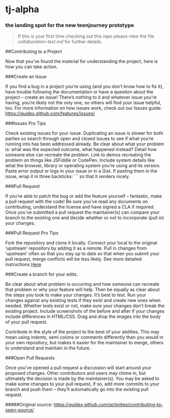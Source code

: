 tj-alpha
========

### the landing spot for the new teenjourney prototype

>If this is your first time checking out this repo please view the file *collaboration-test.md* for further details.

##Contributing to a Project


Now that you’ve found the material for understanding the project, here is how you can take action.

###Create an Issue

If you find a bug in a project you’re using (and you don’t know how to fix it), have trouble following the documentation or have a question about the project – create an issue! There’s nothing to it and whatever issue you’re having, you’re likely not the only one, so others will find your issue helpful, too. For more information on how issues work, check out our Issues guide: https://guides.github.com/features/issues/

###Issues Pro Tips

Check existing issues for your issue. Duplicating an issue is slower for both parties so search through open and closed issues to see if what you’re running into has been addressed already.
Be clear about what your problem is: what was the expected outcome, what happened instead? Detail how someone else can recreate the problem.
Link to demos recreating the problem on things like JSFiddle or CodePen.
Include system details like what the browser, library or operating system you’re using and its version.
Paste error output or logs in your issue or in a Gist. If pasting them in the issue, wrap it in three backticks: ``` so that it renders nicely.

###Pull Request

If you’re able to patch the bug or add the feature yourself – fantastic, make a pull request with the code! Be sure you’ve read any documents on contributing, understand the license and have signed a CLA if required. Once you’ve submitted a pull request the maintainer(s) can compare your branch to the existing one and decide whether or not to incorporate (pull in) your changes.

###Pull Request Pro Tips

Fork the repository and clone it locally. Connect your local to the original ‘upstream’ repository by adding it as a remote. Pull in changes from ‘upstream’ often so that you stay up to date so that when you submit your pull request, merge conflicts will be less likely. See more detailed instructions [Here](https://help.github.com/articles/syncing-a-fork:) 

###Create a branch for your edits.

Be clear about what problem is occurring and how someone can recreate that problem or why your feature will help. Then be equally as clear about the steps you took to make your changes.
It’s best to test. Run your changes against any existing tests if they exist and create new ones when needed. Whether tests exist or not, make sure your changes don’t break the existing project.
Include screenshots of the before and after if your changes include differences in HTML/CSS. Drag and drop the images into the body of your pull request.

Contribute in the style of the project to the best of your abilities. This may mean using indents, semi colons or comments differently than you would in your own repository, but makes it easier for the maintainer to merge, others to understand and maintain in the future.

###Open Pull Requests

Once you’ve opened a pull request a discussion will start around your proposed changes. Other contributors and users may chime in, but ultimately the decision is made by the maintainer(s). You may be asked to make some changes to your pull request, if so, add more commits to your branch and push them – they’ll automatically go into the existing pull request.


#####Original source: https://guides.github.com/activities/contributing-to-open-source/

